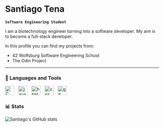 # Santiago Tena

**`Software Engineering Student`**

I am a biotechnology engineer turning into a software developer.
My aim is to become a full-stack developer.

In this profile you can find my projects from:
  * 42 Wolfsburg Software Engineering School
  * The Odin Project
 
 ---
 
 ### 🧰 Languages and Tools
 
 <img align="left" alt="C" width="30px" style="padding-right:10px;" src="https://cdn.jsdelivr.net/gh/devicons/devicon/icons/c/c-original.svg"/>
 <img align="left" alt="javascript" width="30px" style="padding-right:10px;" src="https://cdn.jsdelivr.net/gh/devicons/devicon/icons/javascript/javascript-original.svg"/>
 <img align="left" alt="html5" width="30px" style="padding-right:10px;" src="https://cdn.jsdelivr.net/gh/devicons/devicon/icons/html5/html5-original.svg"/>
  <img align="left" alt="css" width="30px" style="padding-right:10px;" src="https://cdn.jsdelivr.net/gh/devicons/devicon/icons/css3/css3-original.svg"/>
 <img align="left" alt="git" width="30px" style="padding-right:10px;" src="https://cdn.jsdelivr.net/gh/devicons/devicon/icons/git/git-original.svg"/>
 <br />
 
 #
 
 ### 📊 Stats
 
 ![Santiago's GitHub stats](https://github-readme-stats.vercel.app/api?username=santiagotena&show_icons=true&theme=dark)

 
 #
